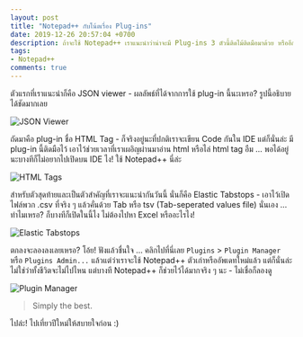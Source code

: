 ```yaml
---
layout: post
title: "Notepad++ กับโน้ตเรื่อง Plug-ins"
date: 2019-12-26 20:57:04 +0700
description: ถ้าจะใช้ Notepad++ เราแนะนำว่าน่าจะมี Plug-ins 3 ตัวนี้ติดไม้ติดมือมาด้วย หรืออีกความหมายหนึ่งก็คือลงเถอะ เพราะหลาย ๆ ครั้งที่พวกเค้าจะช่วยให้ชีวิตเราง่ายขึ้นจริงๆ
tags:
- Notepad++
comments: true
---
```

ตัวแรกที่เราแนะนำก็คือ JSON viewer - ผลลัพธ์ที่ได้จากการใช้ plug-in นี้นะเหรอ? รูปนี้อธิบายได้ชัดมากเลย

![JSON Viewer](https://res.cloudinary.com/sdees-reallife/image/upload/v1577351434/Notepad-JSON_Viewer.png)

ถัดมาคือ plug-in ชื่อ HTML Tag - ก็จริงอยู่นะที่ปกติเราจะเขียน Code กันใน IDE แต่ก็นั่นล่ะ มี plug-in นี้ติดมือไว้ เอาไว้ช่วยเวลาที่เราเผอิญผ่านมาอ่าน html หรือไล่ html tag อืม ... พอได้อยู่นะบางทีก็ไม่อยากไปเปิดบน IDE ไง! ใช้ Notepad++ นี่ล่ะ

![HTML Tags](https://res.cloudinary.com/sdees-reallife/image/upload/v1577351433/Notepad-HTML_Tag.png)

สำหรับตัวสุดท้ายและเป็นตัวสำคัญที่เราจะแนะนำกันวันนี้ นั่นก็คือ Elastic Tabstops - เอาไว้เปิดไฟล์พวก .csv ที่จริง ๆ แล้วคั่นด้วย Tab หรือ tsv (Tab-seperated values file) นั่นเอง ... ทำไมเหรอ? ก็บางทีก็เปิดในนี้ไง ไม่ต้องไปหา Excel หรืออะไรไง!

![Elastic Tabstops](https://res.cloudinary.com/sdees-reallife/image/upload/v1577351433/Notepad-Elastic-Tabstops.png)

ตกลงจะลองลงเลยเหรอ? โอ้ย! ฟังแล้วชื่นใจ ... คลิกไปที่นี่เลย `Plugins` > `Plugin Manager` หรือ `Plugins Admin...` แล้วแต่ว่าเราจะใช้ Notepad++ ตัวเก่าหรืออัพเดทใหม่แล้ว แต่ก็นั่นล่ะไม่ใช่ว่าทั้งชีวิตจะไม่ไปไหน แต่บางที Notepad++ ก็ช่วยไว้ได้มากจริง ๆ นะ - ไม่เชื่อก็ลองดู

![Plugin Manager](https://res.cloudinary.com/sdees-reallife/image/upload/v1577371894/plugin-manager.webp)

> Simply the best.

ไปล่ะ! ไปเที่ยวปีใหม่ให้สบายใจก่อน :)
